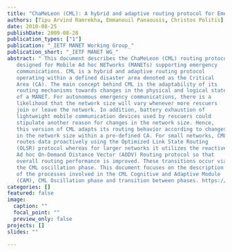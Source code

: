 ```yaml
---
title: "ChaMeLeon (CML): A hybrid and adaptive routing protocol for Emergency Situations"
authors: [Tipu Arvind Ramrekha, Emmanouil Panaousis, Christos Politis]
date: 2010-08-25
publishDate: 2009-08-28
publication_types: ["1"]
publication: "_IETF MANET Working Group_"
publication_short: "_IETF MANET WG_"
abstract: " This document describes the ChaMeLeon (CML) routing protocol
   designed for Mobile Ad hoc NETworks (MANETs) supporting emergency
   communications. CML is a hybrid and adaptive routing protocol
   operating within a defined disaster area denoted as the Critical
   Area (CA). The main concept behind CML is the adaptability of its
   routing mechanisms towards changes in the physical and logical state
   of a MANET. For autonomous emergency communications, there is a
   likelihood that the network size will vary whenever more rescuers
   join or leave the network. In addition, battery exhaustion of
   lightweight mobile communication devices used by rescuers could
   stipulate another reason for changes in the network size. Hence,
   this version of CML adapts its routing behavior according to changes
   in the network size within a pre-defined CA. For small networks, CML
   routes data proactively using the Optimized Link State Routing
   (OLSR) protocol whereas for larger networks it utilizes the reactive
   Ad hoc On-Demand Distance Vector (AODV) Routing protocol so that
   overall routing performance is improved. These transitions occur via
   the CML oscillation phase. This document focuses on the description
   of the processes involved in the CML Cognitive and Adaptive Module
   (CAM), CML Oscillation phase and transition between phases. https://tools.ietf.org/html/draft-ramrekha-manet-cml-01"
categories: []
featured: false
image:
  caption: ""
  focal_point: ""
  preview_only: false
projects: []
slides: ""

---
```

